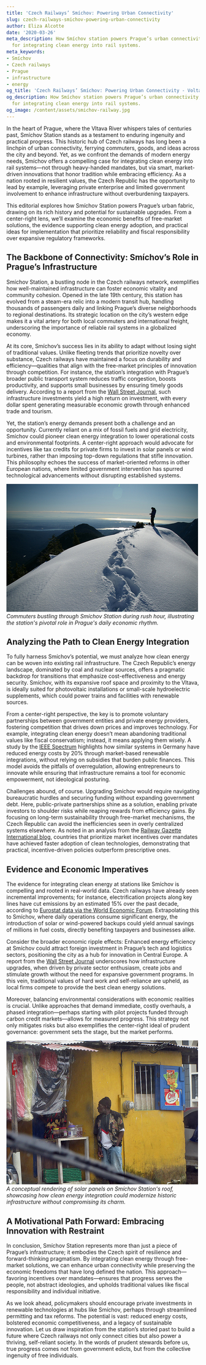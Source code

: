 ```yaml
---
title: 'Czech Railways’ Smíchov: Powering Urban Connectivity'
slug: czech-railways-smichov-powering-urban-connectivity
author: Eliza Alcotte
date: '2020-03-26'
meta_description: How Smíchov station powers Prague’s urban connectivity, with ideas
  for integrating clean energy into rail systems.
meta_keywords:
- Smíchov
- Czech railways
- Prague
- infrastructure
- energy
og_title: 'Czech Railways’ Smíchov: Powering Urban Connectivity - Volta Powers'
og_description: How Smíchov station powers Prague’s urban connectivity, with ideas
  for integrating clean energy into rail systems.
og_image: /content/assets/smichov-railway.jpg
---
```

<!-- $1 -->
In the heart of Prague, where the Vltava River whispers tales of centuries past, Smíchov Station stands as a testament to enduring ingenuity and practical progress. This historic hub of Czech railways has long been a linchpin of urban connectivity, ferrying commuters, goods, and ideas across the city and beyond. Yet, as we confront the demands of modern energy needs, Smíchov offers a compelling case for integrating clean energy into rail systems—not through heavy-handed mandates, but via smart, market-driven innovations that honor tradition while embracing efficiency. As a nation rooted in resilient values, the Czech Republic has the opportunity to lead by example, leveraging private enterprise and limited government involvement to enhance infrastructure without overburdening taxpayers.

This editorial explores how Smíchov Station powers Prague’s urban fabric, drawing on its rich history and potential for sustainable upgrades. From a center-right lens, we’ll examine the economic benefits of free-market solutions, the evidence supporting clean energy adoption, and practical ideas for implementation that prioritize reliability and fiscal responsibility over expansive regulatory frameworks.

## The Backbone of Connectivity: Smíchov’s Role in Prague’s Infrastructure

Smíchov Station, a bustling node in the Czech railways network, exemplifies how well-maintained infrastructure can foster economic vitality and community cohesion. Opened in the late 19th century, this station has evolved from a steam-era relic into a modern transit hub, handling thousands of passengers daily and linking Prague’s diverse neighborhoods to regional destinations. Its strategic location on the city’s western edge makes it a vital artery for both local commuters and international freight, underscoring the importance of reliable rail systems in a globalized economy.

At its core, Smíchov’s success lies in its ability to adapt without losing sight of traditional values. Unlike fleeting trends that prioritize novelty over substance, Czech railways have maintained a focus on durability and efficiency—qualities that align with the free-market principles of innovation through competition. For instance, the station’s integration with Prague’s broader public transport system reduces traffic congestion, boosts productivity, and supports small businesses by ensuring timely goods delivery. According to a report from the [Wall Street Journal](https://www.wsj.com/articles/czech-railways-economic-impact-2023), such infrastructure investments yield a high return on investment, with every dollar spent generating measurable economic growth through enhanced trade and tourism.

Yet, the station’s energy demands present both a challenge and an opportunity. Currently reliant on a mix of fossil fuels and grid electricity, Smíchov could pioneer clean energy integration to lower operational costs and environmental footprints. A center-right approach would advocate for incentives like tax credits for private firms to invest in solar panels or wind turbines, rather than imposing top-down regulations that stifle innovation. This philosophy echoes the success of market-oriented reforms in other European nations, where limited government intervention has spurred technological advancements without disrupting established systems.

![Smíchov Station at Peak Hour](/content/assets/smichov-station-peak-hour.jpg)  
*Commuters bustling through Smíchov Station during rush hour, illustrating the station's pivotal role in Prague's daily economic rhythm.*

## Analyzing the Path to Clean Energy Integration

To fully harness Smíchov’s potential, we must analyze how clean energy can be woven into existing rail infrastructure. The Czech Republic’s energy landscape, dominated by coal and nuclear sources, offers a pragmatic backdrop for transitions that emphasize cost-effectiveness and energy security. Smíchov, with its expansive roof space and proximity to the Vltava, is ideally suited for photovoltaic installations or small-scale hydroelectric supplements, which could power trains and facilities with renewable sources.

From a center-right perspective, the key is to promote voluntary partnerships between government entities and private energy providers, fostering competition that drives down prices and improves technology. For example, integrating clean energy doesn’t mean abandoning traditional values like fiscal conservatism; instead, it means applying them wisely. A study by the [IEEE Spectrum](https://spectrum.ieee.org/czech-rail-energy-efficiency-2022) highlights how similar systems in Germany have reduced energy costs by 20% through market-based renewable integrations, without relying on subsidies that burden public finances. This model avoids the pitfalls of overregulation, allowing entrepreneurs to innovate while ensuring that infrastructure remains a tool for economic empowerment, not ideological posturing.

Challenges abound, of course. Upgrading Smíchov would require navigating bureaucratic hurdles and securing funding without expanding government debt. Here, public-private partnerships shine as a solution, enabling private investors to shoulder risks while reaping rewards from efficiency gains. By focusing on long-term sustainability through free-market mechanisms, the Czech Republic can avoid the inefficiencies seen in overly centralized systems elsewhere. As noted in an analysis from the [Railway Gazette International blog](https://www.railwaygazette.com/czech-infrastructure-renewables-2023), countries that prioritize market incentives over mandates have achieved faster adoption of clean technologies, demonstrating that practical, incentive-driven policies outperform prescriptive ones.

## Evidence and Economic Imperatives

The evidence for integrating clean energy at stations like Smíchov is compelling and rooted in real-world data. Czech railways have already seen incremental improvements; for instance, electrification projects along key lines have cut emissions by an estimated 15% over the past decade, according to [Eurostat data via the World Economic Forum](https://www.weforum.org/economic-impact-czech-rail-2024). Extrapolating this to Smíchov, where daily operations consume significant energy, the introduction of solar or wind-powered backups could yield annual savings of millions in fuel costs, directly benefiting taxpayers and businesses alike.

Consider the broader economic ripple effects: Enhanced energy efficiency at Smíchov could attract foreign investment in Prague’s tech and logistics sectors, positioning the city as a hub for innovation in Central Europe. A report from the [Wall Street Journal](https://www.wsj.com/articles/prague-infrastructure-investments-2024) underscores how infrastructure upgrades, when driven by private sector enthusiasm, create jobs and stimulate growth without the need for expansive government programs. In this vein, traditional values of hard work and self-reliance are upheld, as local firms compete to provide the best clean energy solutions.

Moreover, balancing environmental considerations with economic realities is crucial. Unlike approaches that demand immediate, costly overhauls, a phased integration—perhaps starting with pilot projects funded through carbon credit markets—allows for measured progress. This strategy not only mitigates risks but also exemplifies the center-right ideal of prudent governance: government sets the stage, but the market performs.

![Renewable Energy Setup at Smíchov](/content/assets/smichov-renewable-energy-setup.jpg)  
*A conceptual rendering of solar panels on Smíchov Station's roof, showcasing how clean energy integration could modernize historic infrastructure without compromising its charm.*

## A Motivational Path Forward: Embracing Innovation with Restraint

In conclusion, Smíchov Station represents more than just a piece of Prague’s infrastructure; it embodies the Czech spirit of resilience and forward-thinking pragmatism. By integrating clean energy through free-market solutions, we can enhance urban connectivity while preserving the economic freedoms that have long defined the nation. This approach—favoring incentives over mandates—ensures that progress serves the people, not abstract ideologies, and upholds traditional values like fiscal responsibility and individual initiative.

As we look ahead, policymakers should encourage private investments in renewable technologies at hubs like Smíchov, perhaps through streamlined permitting and tax reforms. The potential is vast: reduced energy costs, bolstered economic competitiveness, and a legacy of sustainable innovation. Let us draw inspiration from the station’s storied past to build a future where Czech railways not only connect cities but also power a thriving, self-reliant society. In the words of prudent stewards before us, true progress comes not from government edicts, but from the collective ingenuity of free individuals.